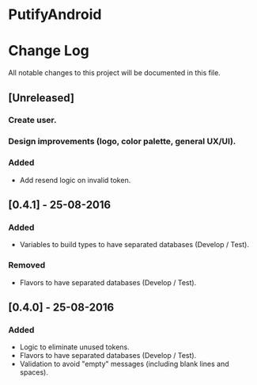 # PutifyAndroid
# Change Log
All notable changes to this project will be documented in this file.

## [Unreleased]
### Create user.
### Design improvements (logo, color palette, general UX/UI).

### Added
- Add resend logic on invalid token.

## [0.4.1] - 25-08-2016
### Added
- Variables to build types to have separated databases (Develop / Test).

### Removed
- Flavors to have separated databases (Develop / Test).

## [0.4.0] - 25-08-2016
### Added
- Logic to eliminate unused tokens.
- Flavors to have separated databases (Develop / Test).
- Validation to avoid "empty" messages (including blank lines and spaces).
